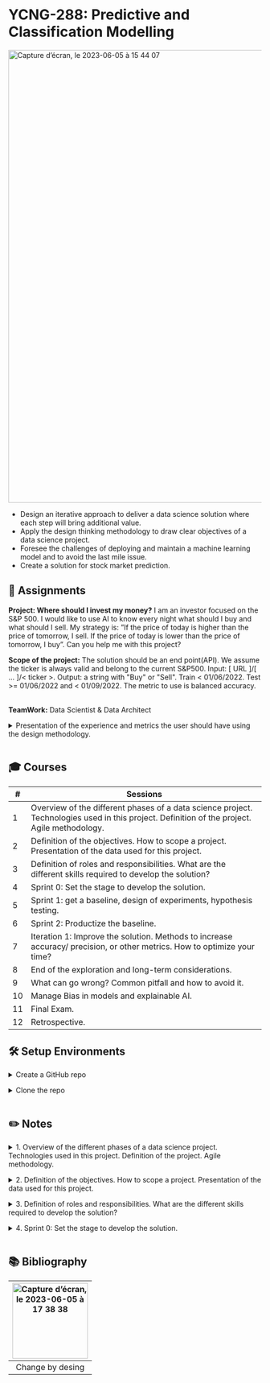 # YCNG-288: Predictive and Classification Modelling

<img width="900" alt="Capture d’écran, le 2023-06-05 à 15 44 07" src="https://github.com/MNLepage08/MNLepage08/assets/113123425/457d320b-db7a-4631-9539-96137fd1bfe0"><p>
  
* Design an iterative approach to deliver a data science solution where each step will bring additional value.
* Apply the design thinking methodology to draw clear objectives of a data science project.
* Foresee the challenges of deploying and maintain a machine learning model and to avoid the last mile issue.
* Create a solution for stock market prediction.

  
## :rocket: Assignments
 
**Project: Where should I invest my money?** I am an investor focused on the S&P 500. I would like to use AI to know every night what should I buy and what should I sell. My strategy is: ”If the price of today is higher than the price of tomorrow, I sell. If the price of today is lower than the price of tomorrow, I buy”. Can you help me with this project?

**Scope of the project:** The solution should be an end point(API). We assume the ticker is always valid and belong to the current S&P500. Input: [ URL ]/[ ... ]/< ticker >. Output: a string with "Buy" or "Sell". Train < 01/06/2022. Test >= 01/06/2022 and < 01/09/2022. The metric to use is balanced accuracy.<br><br>

**TeamWork:** Data Scientist & Data Architect
  
<details close>
<summary>Presentation of the experience and metrics the user should have using the design methodology.<p></summary>
  
<img width="400" alt="Capture d’écran, le 2023-06-05 à 18 13 14" src="https://github.com/MNLepage08/MNLepage08/assets/113123425/238ee409-b31e-4f89-966f-40f83415c09b"> <img width="400" alt="Capture d’écran, le 2023-06-05 à 18 13 27" src="https://github.com/MNLepage08/MNLepage08/assets/113123425/1d3c5b62-2481-4d10-abab-4a0aa9fb8c67"><p>
  
</details> 

  
## :mortar_board: Courses

| # | Sessions | 
| ------------- | ------------- |
| 1 | Overview of the different phases of a data science project. Technologies used in this project. Definition of the project. Agile methodology. |
| 2 | Definition of the objectives. How to scope a project. Presentation of the data used for this project. |
| 3 | Definition of roles and responsibilities. What are the different skills required to develop the solution? |
| 4 | Sprint 0: Set the stage to develop the solution. |
| 5 | Sprint 1: get a baseline, design of experiments, hypothesis testing. |
| 6 | Sprint 2: Productize the baseline. |
| 7 | Iteration 1: Improve the solution. Methods to increase accuracy/ precision, or other metrics. How to optimize your time? |
| 8 | End of the exploration and long-term considerations. |
| 9 | What can go wrong? Common pitfall and how to avoid it. |
| 10 | Manage Bias in models and explainable AI. |
| 11 | Final Exam. |
| 12 | Retrospective. |


## :hammer_and_wrench: Setup Environments
  
<details close>
<summary>Create a GitHub repo<p></summary>

* [GitHub repo: ](https://docs.github.com/en/get-started/quickstart/create-a-repo)Assuming you have a GitHub account. I recommend to use the gmail account where have your GCP.
  
</details>   
  
<details close>
<summary>Clone the repo<p></summary>

* [Cloning a repository: ]([https://docs.github.com/en/get-started/quickstart/create-a-repo](https://docs.github.com/en/repositories/creating-and-managing-repositories/cloning-a-repository))"When you create a repository on GitHub.com, it exists as a remote repository. You can clone your repository to create a local copy on your computer and sync between the two locations."
  
</details>  


## :pencil2: Notes

<details close>
<summary>1. Overview of the different phases of a data science project. Technologies used in this project. Definition of the project. Agile methodology. <p></summary>

* [Fail:](https://www.mckinsey.com/capabilities/mckinsey-digital/our-insights/what-separates-leaders-from-laggards-in-the-internet-of-things)  Gartner Estimated - 85% of big data projects fail (2017). 80% of AI projects will remain alchemy, run by wizards whose talents will not scale in the organization (2020). 20% of analytic insights will deliver business outcomes (2022). 77% respondents say that “business adoption” of big data and AI initiatives continues to represent a challenge for their organizations. Many reasons: Over engineering, Scoop change, Not asking the right question.<p>

* Technical Dept:<p> <img width="527" align="left" alt="Capture d’écran, le 2023-06-05 à 16 17 14" src="https://github.com/MNLepage08/MNLepage08/assets/113123425/a6c0bccc-a2c9-4fd8-b3d4-66e4c97b4a6b"><br><br><br><br><br><br><br><br>

* Minimum Valuable Product: <p><img width="300" alt="Capture d’écran, le 2023-06-05 à 16 31 43" src="https://github.com/MNLepage08/MNLepage08/assets/113123425/ac0e830f-5d84-4fb1-963d-7152a69bd811"> <img width="290" alt="Capture d’écran, le 2023-06-05 à 16 31 57" src="https://github.com/MNLepage08/MNLepage08/assets/113123425/695083ca-14d0-4d4d-bdd7-b2a674f8309d"><p>
  
* <img width="400" align='right' alt="Capture d’écran, le 2023-06-05 à 16 44 56" src="https://github.com/MNLepage08/MNLepage08/assets/113123425/20b4d935-fd27-496f-8bad-313b43c83f81">**Agile methodology:** Heavy overhead - Sprint, Stand up, Demo/Review, Planning, Grooming, Retrospective.<p>Roles - Product owner, Scrum master, Team lead, Team members.
  
* [Scrum implementation of Agile: ](https://youtu.be/iJ_sl6J8PRg)<p><img width="500" alt="Capture d’écran, le 2023-06-05 à 16 45 19" src="https://github.com/MNLepage08/MNLepage08/assets/113123425/0cfc927a-8c75-4ec6-9ddc-d037ef65c212">

* The steps of a Data Science Project: Define the scope, Create a baseline, Productize, Success criteria? Yes - Done, No - Improve and go to create a baseline.
  
* [Git: ](https://git-scm.com)“Git is a free and open source distributed version control system designed to handle everything from small to very large projects with speed and efficiency.”

* [GitFlow: ](https://www.atlassian.com/git/tutorials/what-is-git)is a branching model for Git, created by Vincent Driessen. It has attracted a lot of attention because it is very well suited to collaboration and scaling the development team.” One branch per feature. If you are working alone, no branches.
  
* [Conda: ](https://docs.conda.io/projects/conda/en/latest/user-guide/tasks/manage-environments.html)Concept of environment to manage dependencies (Project 1 --> pandas 1.1, Project 2 --> pandas 1.0 and matplotlib 3.3.2). Isolate dependencies from projects to projects. You can share the environment. Easy to play with dependencies without breaking everything. Works well with pip.

* [Docker: ](https://aws.amazon.com/fr/blogs/opensource/why-use-docker-containers-for-machine-learning-development/) Almost guaranty reproductivity. Solve any conflict of environment. Make easy for deployment. De facto industry standard. 
  
* CI/CD Continuous Integration/Continuour delivery: Each time a new feature / improvement is done, you should push it to production. <img width="400" align='left' alt="Capture d’écran, le 2023-06-05 à 17 15 57" src="https://github.com/MNLepage08/MNLepage08/assets/113123425/9b9280d7-2ee8-49d6-96e6-4bbf1f0c1d6e"><p>
**CI/CD Workflow:** The team did a modification/improvement in the code. Push the code to git repository. CI/CD watches the git repository and trigger a new build. If the build secceded, create a new docker container with the code. Push the container to production (manually).
  
* **GCP: Google Cloud Platform:** to leverage clud tools and easy deployment, we will use GCP tools. [Projects](https://cloud.google.com/resource-manager/docs?hl=fr), [Cloud Build](https://cloud.google.com/build/docs?hl=fr), [Google run](https://codelabs.developers.google.com/codelabs/cloud-run-hello-python3/#0), [Google storage](https://cloud.google.com/storage/docs?hl=fr) 
 
* Good practices: Avoid Jupyter Notebook to create the solution (fine for exploration). Separate business logic, data IO, and algorithm into 3 separated modules. [When possible, leverage functional programming](https://towardsdatascience.com/functional-programing-in-data-science-projects-c909c11138bb). Do not alter data manually or on your local machine. Leverage the CI/CD. Stateless code. Use conda for code development and docker for running tests locally. Any result should be discarded if not produced by CI/CD.

</details>

  
<details close>
<summary>2. Definition of the objectives. How to scope a project. Presentation of the data used for this project. <p></summary>

* [Desing Thinking (Change by Design): ](https://youtu.be/_r0VX-aU_T8)
  
* **3 pilar of design thinking** - **Insipration:** The problem or opportunity that motivates the search of solution. **Ideation:** The process of generating, developing, and testing ideas. **Implementation:** The path that leads from the project stage into people's lives.
  
* **Inspiration -** **Insights:** Focus more on understanding deeply. Not always from quantitative data. Go out in the world. Talk to users… Capture ”thoughtless acts”. **Observation:** “Watching what people don’t do, listening to what they don’t say”. Watch how people behaves, reacts… **Empathy:** Put yourself into their shoes. Can be done literally. **Overview:** Get insights,	Get the constrains,	Create the team, Get insights, Define personas, Define the user experiment.

* **Ideation:** Defer Judgment. Encourage Ideas. Stay Focus on the topic. Build on the ideas of others. The Goal is to create a story board according the experience(s) we want the personas to live. Diverge/Converge. Define the scop.

* **Implementation:** Quick and dirty. The goal is to get feedback as early as possible. Create a mockup (sketch/draft). Test the mockup with the team. Get feedback (iterate). Create a prototype.

* **The team for the interview:** Expert(vertical knowledge), Technical person, The client, The end user, Anyone that could answer the questions and provide insignth.

* **Example of questions:** Why do you need this? Who will use it? How often? What did you try? How do you know the current solution is not good? What mechanism do you use to evaluate your current solution? Assuming we are done with the project, who will maintain it? What number do you need? What precision do you need?
  
* [Data: yahoo_fin package](https://theautomatic.net/yahoo_fin-documentation/)
  
</details>  

  
<details close>
<summary>3. Definition of roles and responsibilities. What are the different skills required to develop the solution? <p></summary>
  
* **A brief history of Data Science:** New profession which would support the understanding and interpretation of the large amounts of data which was being amassed at the time. Statistics --> Machine Learning --> Deep Learning. Directly caused by the bid data. Data scientist = Statistician _ Software Engineering.
  
* **List of roles:** Data scientist: Applied Data Scientist, Data engineer, Research scientist, MlOps, Business Analyst. Database engineer: Data Architect, Data Analyst. Web Developper: Software Developper (Web - Full stack, Back end, Front end).
  
* <img width="330" align="right" alt="Capture d’écran, le 2023-06-05 à 22 52 37" src="https://github.com/MNLepage08/MNLepage08/assets/113123425/6bbd71d9-a79f-4547-a5cd-2c6c407db271">[Understand the data science process:](https://www.kdnuggets.com/2015/11/different-data-science-roles-industry.html) 1. Get the data, 2. Analyse data, 3. Clean data, 4. Create features, 5. Train model/Evaluate the model, 6. Package model, 7. Deploy pipeline (pipeline = from data prediction), 8. Integrate pipeline in the app/platform, 9. Monitor model.
  
</details> 

  
<details close>
<summary>4. Sprint 0: Set the stage to develop the solution.<p></summary>

* **The goal of the sprint 0 is:** To set up your environment. To do a quick data analysis.See the section on setup environments for more details. <img width="500" align="right" alt="Capture d’écran, le 2023-06-05 à 23 39 30" src="https://github.com/MNLepage08/MNLepage08/assets/113123425/31da2cb9-46bb-404a-b595-8b0f6f79b9af">
  
* Workflow Example: 
  
</details>
  
## :books: Bibliography

| <img width="150" alt="Capture d’écran, le 2023-06-05 à 17 38 38" src="https://github.com/MNLepage08/MNLepage08/assets/113123425/68236fc3-5c5c-4027-aa31-d16052eddc17"> | 
| :-------------: | 
| Change by desing | 
